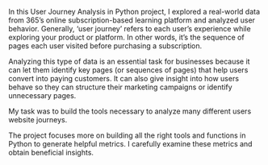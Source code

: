 In this User Journey Analysis in Python project, I explored a real-world data from 365’s online subscription-based learning platform and analyzed user behavior. Generally, ‘user journey’ refers to each user’s experience while exploring your product or platform. In other words, it’s the sequence of pages each user visited before purchasing a subscription.

Analyzing this type of data is an essential task for businesses because it can let them identify key pages (or sequences of pages) that help users convert into paying customers. It can also give insight into how users behave so they can structure their marketing campaigns or identify unnecessary pages.

My task was to build the tools necessary to analyze many different users website journeys.

The project focuses more on building all the right tools and functions in Python to generate helpful metrics. I carefully examine these metrics and obtain beneficial insights.
